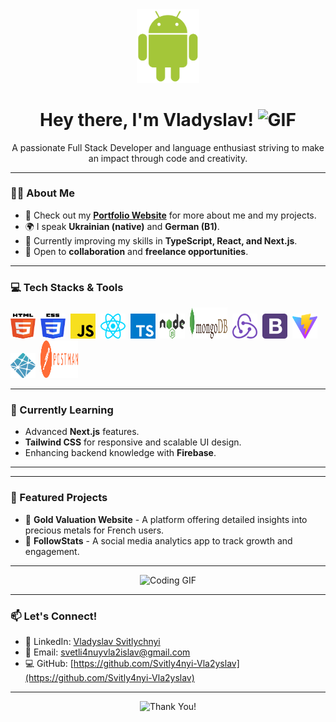 <div id="header" align="center">

<img src="./image/android-icon.svg" width="100"/>

<h1>
Hey there, I'm Vladyslav!
<img src="https://media.giphy.com/media/hvRJCLFzcasrR4ia7z/giphy.gif" width="30px" alt="GIF">
</h1>

<p>
A passionate Full Stack Developer and language enthusiast striving to make an impact through code and creativity.
</p>

</div>

---

### 🙋‍♂️ About Me
- 🔗 Check out my **[Portfolio Website](https://main--vladyslav-svitlychnyi-portfolio.netlify.app/)** for more about me and my projects.
- 🌍 I speak **Ukrainian (native)** and **German (B1)**.  
- 🧠 Currently improving my skills in **TypeScript, React, and Next.js**.
- 🌟 Open to **collaboration** and **freelance opportunities**.  

---

### 💻 Tech Stacks & Tools

<div>
<img src="./image/html-5.svg" title="HTML5" alt="HTML5" width="40" height="40"/>&nbsp;
<img src="./image/css-3.svg" title="CSS3" alt="CSS3" width="40" height="40"/>&nbsp;
<img src="./image/javascript.svg" title="JavaScript" alt="JavaScript" width="40" height="40"/>&nbsp;
<img src="./image/react.svg" title="React" alt="React" width="40" height="40"/>&nbsp;
<img src="./image/typescript-icon.svg" title="TypeScript" alt="TypeScript" width="40" height="40"/>&nbsp;
<img src="./image/nodejs.svg" title="Node.js" alt="Node.js" width="40" height="40"/>&nbsp;
<img src="./image/mongodb.svg" title="MongoDB" alt="MongoDB" width="60" height="50"/>&nbsp;
<img src="./image/redux.svg" title="Redux" alt="Redux" width="40" height="40"/>&nbsp;
<img src="./image/bootstrap.svg" title="Bootstrap" alt="Bootstrap" width="40" height="40"/>&nbsp;
<img src="./image/vitejs.svg" title="Vite.js" alt="Vite.js" width="40" height="40"/>&nbsp;
<img src="./image/netlify.svg" title="Netlify" alt="Netlify" width="40" height="40"/>&nbsp;
<img src="./image/postman.svg" title="Postman" alt="Postman" width="60" height="60"/>&nbsp;
</div>

---

### 🌱 Currently Learning
- Advanced **Next.js** features.
- **Tailwind CSS** for responsive and scalable UI design.
- Enhancing backend knowledge with **Firebase**.

---


---

### 🚀 Featured Projects
- 🌟 **Gold Valuation Website** - A platform offering detailed insights into precious metals for French users.  
- 🌟 **FollowStats** - A social media analytics app to track growth and engagement.  

---

<div align="center">
<img src="https://media.giphy.com/media/L1R1tvI9svkIWwpVYr/giphy.gif" width="480" height="270" alt="Coding GIF"/>
</div>

---

### 📫 Let's Connect!
- 💼 LinkedIn: [Vladyslav Svitlychnyi](https://linkedin.com/in/YourLinkedInProfile)
- 📧 Email: [svetli4nuyvla2islav@gmail.com](mailto:svetli4nuyvla2islav@gmail.com)
- 💻 GitHub: [https://github.com/Svitly4nyi-Vla2yslav](https://github.com/Svitly4nyi-Vla2yslav)

---

<div align="center">
  <img src="https://media.giphy.com/media/13HgwGsXF0aiGY/giphy.gif" width="300" alt="Thank You!"/>
</div>

